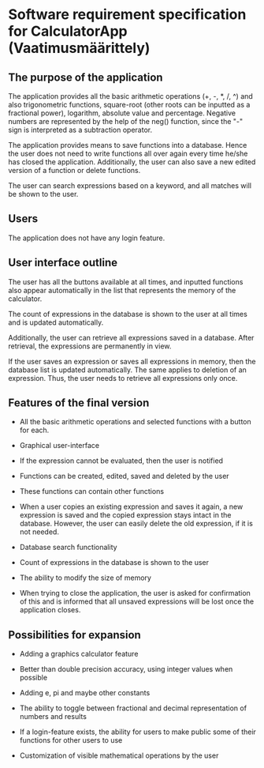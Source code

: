 # Software requirement specification for CalculatorApp (Vaatimusmäärittely)

## The purpose of the application

The application provides all the basic arithmetic operations (+, -, *, /, ^) and also trigonometric functions, square-root (other roots can be inputted as a fractional power), logarithm, absolute value and percentage. Negative numbers are represented by the help of the neg() function, since the "-" sign is interpreted as a subtraction operator. 

The application provides means to save functions into a database. Hence the user does not need to write functions all over again every time he/she has closed the application. Additionally, the user can also save a new edited version of a function or  delete functions.

The user can search expressions based on a keyword, and all matches will be shown to the user.

## Users

The application does not have any login feature.

## User interface outline

The user has all the buttons available at all times, and inputted functions also appear automatically in the list that represents the memory of the calculator.

The count of expressions in the database is shown to the user at all times and is updated automatically. 

Additionally, the user can retrieve all expressions saved in a database. After retrieval, the expressions are permanently in view. 

If the user saves an expression or saves all expressions in memory, then the database list is updated automatically. The same applies to deletion of an expression. Thus, the user needs to retrieve all expressions only once.

## Features of the final version

* All the basic arithmetic operations and selected functions with a button for each.

* Graphical user-interface

* If the expression cannot be evaluated, then the user is notified

* Functions can be created, edited, saved and deleted by the user

* These functions can contain other functions

* When a user copies an existing expression and saves it again, a new expression is saved and the copied expression stays intact in the database. However, the user can easily delete the old expression, if it is not needed.

* Database search functionality

* Count of expressions in the database is shown to the user

* The ability to modify the size of memory

* When trying to close the application, the user is asked for confirmation of this and is informed that all unsaved expressions will be lost once the application closes.

## Possibilities for expansion

* Adding a graphics calculator feature

* Better than double precision accuracy, using integer values when possible

* Adding e, pi and maybe other constants

* The ability to toggle between fractional and decimal representation of numbers and results

* If a login-feature exists, the ability for users to make public some of their functions for other users to use

* Customization of visible mathematical operations by the user
